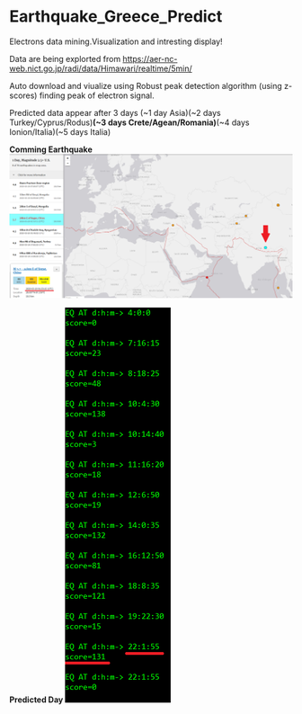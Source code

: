# Earthquake_Greece_Predict
Electrons data mining.Visualization and intresting display!

Data are being explorted from https://aer-nc-web.nict.go.jp/radi/data/Himawari/realtime/5min/

Auto download and viualize using Robust peak detection algorithm (using z-scores) finding peak of electron signal.

Predicted data appear after 3 days (~1 day Asia)(~2 days Turkey/Cyprus/Rodus)<b>(~3 days Crete/Agean/Romania)</b>(~4 days Ionion/Italia)(~5 days Italia)

<b>Comming Earthquake</b>
![Comming Earthquake](https://github.com/dimosgeo/Earthquake_Greece_Predict/blob/master/ea20200320.png)

<b>Predicted Day</b>
![Predicted Day](https://github.com/dimosgeo/Earthquake_Greece_Predict/blob/master/data.png)
